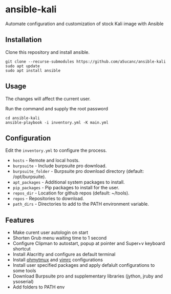 
# ansible-kali

Automate configuration and customization of stock Kali image with Ansible


## Installation

Clone this repository and install ansible.
```shell
git clone --recurse-submodules https://github.com/a5ucanc/ansible-kali
sudo apt update
sudo apt install ansible 
```


## Usage

The changes will affect the current user.

Run the command and supply the root password
```shell
cd ansible-kali
ansible-playbook -i inventory.yml -K main.yml
```

## Configuration

Edit the ```inventory.yml``` to configure the process. 

* ```hosts``` - Remote and local hosts.
* ```burpsuite``` - Include burpsuite pro download.
* ```burpsuite_folder``` - Burpsuite pro download directory (default: /opt/burpsuite).
* ```apt_packages``` - Additional system packages to install.
* ```pip_packages``` - Pip packages to install for the user.
* ```repos_dir``` - Location for github repos (default: ~/tools).
* ```repos``` - Repositories to download.
* ```path_dirs``` - Directories to add to the PATH environment variable.

## Features

- Make curent user autologin on start
- Shorten Grub menu waiting time to 1 second
- Configure Clipman to autostart, popup at pointer and Super+v keyboard shortcut
- Install Alacritty and configure as default terminal
- Install [ohmytmux](https://github.com/gpakosz/.tmux) and [vimrc](https://github.com/amix/vimrc) configurations
- Install user specified packages and apply defalult configurations to some tools
- Download Burpsuite pro and supplementary libraries (jython, jruby and ysoserial)
- Add folders to PATH env